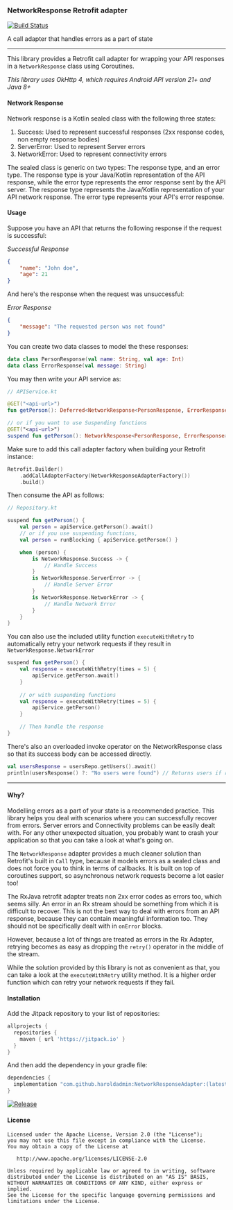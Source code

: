 ### NetworkResponse Retrofit adapter

[![Build Status](https://github.com/haroldadmin/networkresponseadapter/workflows/CI/badge.svg)](https://github.com/haroldadmin/networkresponseadapter/actions)

A call adapter that handles errors as a part of state

---
This library provides a Retrofit call adapter for wrapping your API responses in a `NetworkResponse` class using Coroutines.

*This library uses OkHttp 4, which requires Android API version 21+ and Java 8+*

#### Network Response
Network response is a Kotlin sealed class with the following three states:

1. Success: Used to represent successful responses (2xx response codes, non empty response bodies)
1. ServerError: Used to represent Server errors
1. NetworkError: Used to represent connectivity errors

The sealed class is generic on two types: The response type, and an error type. The response type is your Java/Kotlin representation of the API response, while the error type represents the error response sent by the API server.
The response type represents the Java/Kotlin representation of your API network response. The error type represents your API's error response.


#### Usage

Suppose you have an API that returns the following response if the request is successful:

*Successful Response*
```json
{
    "name": "John doe",
    "age": 21
}
```

And here's the response when the request was unsuccessful:

*Error Response*
```json
{
    "message": "The requested person was not found"
}
```

You can create two data classes to model the these responses:

```kotlin
data class PersonResponse(val name: String, val age: Int)
data class ErrorResponse(val message: String)
```

You may then write your API service as:


```kotlin
// APIService.kt

@GET("<api-url>")
fun getPerson(): Deferred<NetworkResponse<PersonResponse, ErrorResponse>>

// or if you want to use Suspending functions
@GET("<api-url>")
suspend fun getPerson(): NetworkResponse<PersonResponse, ErrorResponse>>
```

Make sure to add this call adapter factory when building your Retrofit instance:
```kotlin
Retrofit.Builder()
    .addCallAdapterFactory(NetworkResponseAdapterFactory())
    .build()
```

Then consume the API as follows:

```kotlin
// Repository.kt

suspend fun getPerson() {
    val person = apiService.getPerson().await()
    // or if you use suspending functions,
    val person = runBlocking { apiService.getPerson() }

    when (person) {
        is NetworkResponse.Success -> {
            // Handle Success
        }
        is NetworkResponse.ServerError -> { 
            // Handle Server Error 
        }
        is NetworkResponse.NetworkError -> {
            // Handle Network Error
        }
    }
}
```

You can also use the included utility function `executeWithRetry` to automatically retry your network requests if they result in `NetworkResponse.NetworkError`
```kotlin
suspend fun getPerson() {
    val response = executeWithRetry(times = 5) {
        apiService.getPerson.await()
    }
    
    // or with suspending functions
    val response = executeWithRetry(times = 5) {
        apiService.getPerson()
    }

    // Then handle the response
}
```

There's also an overloaded invoke operator on the NetworkResponse class so that its success body can be accessed directly.
```kotlin
val usersResponse = usersRepo.getUsers().await() 
println(usersResponse() ?: "No users were found") // Returns users if response is successful, or null otherwise
```

---

#### Why?
Modelling errors as a part of your state is a recommended practice. This library helps you deal with scenarios where you can successfully recover from errors. Server errors and Connectivity problems can be easily dealt with.
For any other unexpected situation, you probably want to crash your application so that you can take a look at what's going on.

The `NetworkResponse` adapter provides a much cleaner solution than Retrofit's built in `Call` type, because it models errors as a sealed class and does not force you to think in terms of callbacks.
It is built on top of coroutines support, so asynchronous network requests become a lot easier too!

The RxJava retrofit adapter treats non 2xx error codes as errors too, which seems silly. An error in an Rx stream should be something from which it is difficult to recover.
This is not the best way to deal with errors from an API response, because they can contain meaningful information too. They should not be specifically dealt with in `onError` blocks.

However, because a lot of things are treated as errors in the Rx Adapter, retrying becomes as easy as dropping the `retry()` operator in the middle of the stream.

While the solution provided by this library is not as convenient as that, you can take a look at the `executeWithRetry` utility method.
It is a higher order function which can retry your network requests if they fail.

#### Installation

Add the Jitpack repository to your list of repositories:

```groovy
allprojects {
  repositories {
    maven { url 'https://jitpack.io' }
  }
}
```

And then add the dependency in your gradle file:
```groovy
dependencies {
  implementation "com.github.haroldadmin:NetworkResponseAdapter:(latest-version)"
}
```

[![Release](https://jitpack.io/v/haroldadmin/NetworkResponseAdapter.svg)](https://jitpack.io/#haroldadmin/NetworkResponseAdapter)

#### License
```
Licensed under the Apache License, Version 2.0 (the "License");
you may not use this file except in compliance with the License.
You may obtain a copy of the License at

   http://www.apache.org/licenses/LICENSE-2.0

Unless required by applicable law or agreed to in writing, software
distributed under the License is distributed on an "AS IS" BASIS,
WITHOUT WARRANTIES OR CONDITIONS OF ANY KIND, either express or implied.
See the License for the specific language governing permissions and
limitations under the License.
```
